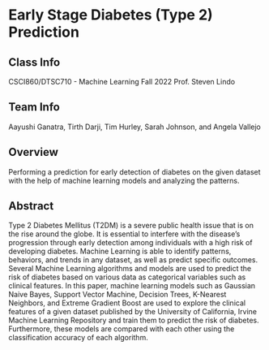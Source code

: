 # Early Stage Diabetes (Type 2) Prediction

## Class Info

CSCI860/DTSC710 - Machine Learning
Fall 2022
Prof. Steven Lindo

## Team Info
Aayushi Ganatra,
Tirth Darji,
Tim Hurley,
Sarah Johnson, and
Angela Vallejo

## Overview

Performing a prediction for early detection of diabetes on the given dataset with the help of machine learning models and analyzing the patterns.

## Abstract

Type 2 Diabetes Mellitus (T2DM) is a severe public health issue that is on the rise around the globe. It is essential to interfere with the disease’s progression through early detection among individuals with a high risk of developing diabetes. Machine Learning is able to identify patterns, behaviors, and trends in any dataset, as well as predict specific outcomes. Several Machine Learning algorithms and models are used to predict the risk of diabetes based on various data as categorical variables such as clinical features. In this paper, machine learning models such as Gaussian Naive Bayes, Support Vector Machine, Decision Trees, K-Nearest Neighbors, and Extreme Gradient Boost are used to explore the clinical features of a given dataset published by the University of California, Irvine Machine Learning Repository and train them to predict the risk of diabetes. Furthermore, these models are compared with each other using the classification accuracy of each algorithm.
